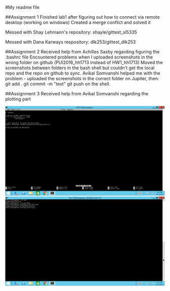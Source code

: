 #My readme file

##Assignment 1
Finished lab1 after figuring out how to connect via remote desktop (working on windows)
Created a merge conflict and solved it

Messed with Shay Lehmann's repository: shayle/gittest_sl5335

Messed with Dana Karways respository: dlk253/gittest_dlk253

##Assignment 2
Received help from Achilles Saxby regarding figuring the .bashrc file
Encountered problems when I uploaded screenshots in the wrong folder on github (PUI2016_hh1713 instead of HW1_hh1713)
Moved the screenshots between folders in the bash shell but couldn't get the local repo and the repo on github to sync.
Avikal Somvanshi helped me with the problem - uploaded the screenshots in the correct folder on Jupiter, then:
  git add .
  git commit -m "text"
  git push
on the shell.

##Assignment 3
Received help from Avikal Somvanshi regarding the plotting part

![Screenshot 1 Assignment 2: my .bashrc](screenshot1.png)
![Screenshot 1 Assignment 2: my .bashrc](pwd_pui2016_pwd_screenshot.png)
